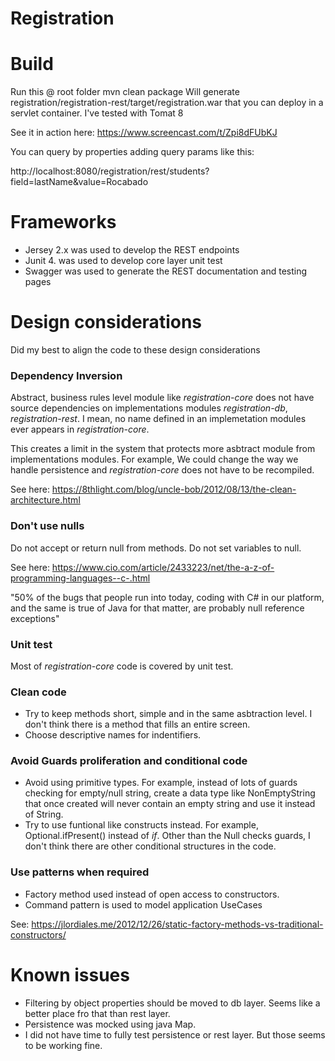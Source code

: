 # Registration

# Build
Run this @ root folder
mvn clean package
Will generate registration/registration-rest/target/registration.war that you can deploy in a servlet container. I've tested with Tomat 8

See it in action here: 
https://www.screencast.com/t/Zpi8dFUbKJ

You can query by properties adding query params like this:

http://localhost:8080/registration/rest/students?field=lastName&value=Rocabado

# Frameworks
- Jersey 2.x was used to develop the REST endpoints
- Junit 4. was used to develop core layer unit test
- Swagger was used to generate the REST documentation and testing pages


# Design considerations
Did my best to align the code to these design considerations
### Dependency Inversion 
Abstract, business rules level module like *registration-core* does not have source dependencies on implementations modules *registration-db*, *registration-rest*. I mean, no name defined in an implemetation modules ever appears in *registration-core*.

This creates a limit in the system that protects more asbtract module from implementations modules. For example, We could change the way we handle persistence and *registration-core* does not have to be recompiled.

See here: https://8thlight.com/blog/uncle-bob/2012/08/13/the-clean-architecture.html
### Don't use nulls
Do not accept or return null from methods. Do not set variables to null.

See here: https://www.cio.com/article/2433223/net/the-a-z-of-programming-languages--c-.html

"50% of the bugs that people run into today, coding with C# in our platform, and the same is true of Java for that matter, are probably null reference exceptions"

### Unit test
Most of *registration-core* code is covered by unit test.

### Clean code
- Try to keep methods short, simple and in the same asbtraction level. I don't think there is a method that fills an entire screen.
- Choose descriptive names for indentifiers.

### Avoid Guards proliferation and conditional code
- Avoid using primitive types. For example, instead of lots of guards checking for empty/null string, create a data type like NonEmptyString that once created will never contain an empty string and use it instead of String.
- Try to use funtional like constructs instead. For example, Optional.ifPresent() instead of *if*. Other than the Null checks guards, I don't think there are other conditional structures in the code.

### Use patterns when required
-  Factory method used instead of open access to constructors.
-  Command pattern is used to model application UseCases

See: https://jlordiales.me/2012/12/26/static-factory-methods-vs-traditional-constructors/
# Known issues

- Filtering by object properties should be moved to db layer. Seems like a better place fro that than rest layer.
- Persistence was mocked using java Map. 
- I did not have time to fully test persistence or rest layer. But those seems to be working fine. 
